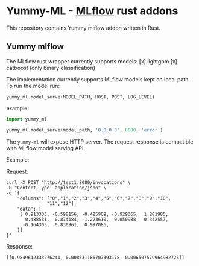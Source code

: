 # Yummy-ML - [MLflow](https://www.mlflow.org/) rust addons

This repository contains Yummy mlflow addon written in Rust.

## Yummy mlflow

The MLflow rust wrapper currently supports models:
[x] lightgbm
[x] catboost (only binary classification)

The implementation currently supports MLflow models kept on local path.
To run the model run:

`yummy_ml.model_serve(MODEL_PATH, HOST, POST, LOG_LEVEL)`

example:
```python
import yummy_ml

yummy_ml.model_serve(model_path, '0.0.0.0', 8080, 'error')
```

The `yummy-ml` will expose HTTP server. 
The request response is compatible with MLflow model serving API.

Example:

Request:
```
curl -X POST "http://test1:8080/invocations" \
-H "Content-Type: application/json" \
-d '{
    "columns": ["0","1","2","3","4","5","6","7","8","9","10",
               "11","12"],
    "data": [
     [ 0.913333, -0.598156, -0.425909, -0.929365,  1.281985,
       0.488531,  0.874184, -1.223610,  0.050988,  0.342557,
      -0.164303,  0.830961,  0.997086,
    ]]
}'
```

Response:
```
[[0.9849612333276241, 0.008531186707393178, 0.006507579964982725]]
```


